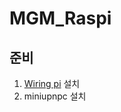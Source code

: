 # MGM_Raspi

## 준비
1. [Wiring pi](https://github.com/GrazerComputerClub/WiringPi.git) 설치
2. miniupnpc 설치
